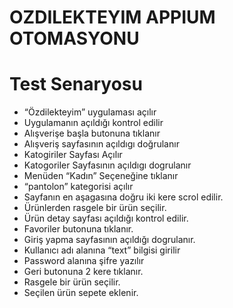 # OZDILEKTEYIM APPIUM OTOMASYONU

# Test Senaryosu

* “Özdilekteyim” uygulaması açılır
* Uygulamanın açıldığı kontrol edilir
* Alışverişe başla butonuna tıklanır
* Alışveriş sayfasının açıldıgı doğrulanır
* Katogiriler Sayfası Açılır
* Katogoriler Sayfasının açıldıgı dogrulanır
* Menüden “Kadın” Seçeneğine tıklanır
* “pantolon” kategorisi açılır
* Sayfanın en aşagasına doğru iki kere scrol edilir.
* Ürünlerden rasgele bir ürün seçilir.
* Ürün detay sayfası açıldığı kontrol edilir.
* Favoriler butonuna tıklanır.
* Giriş yapma sayfasının açıldığı dogrulanır.
* Kullanıcı adı alanına “text” bilgisi girilir
* Password alanına şifre yazılır
* Geri butonuna 2 kere tıklanır.
* Rasgele bir ürün seçilir.
* Seçilen ürün sepete eklenir.
